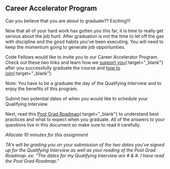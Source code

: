 ## Career Accelerator Program 

Can you believe that you are about to graduate?? Exciting!!! 

Now that all of your hard work has gotten you this far, it is time to really get serious about the job hunt. After graduation is not the time to let off the gas with discipline and the good habits you've been executing. You will need to keep the momentum going to generate job opportunities. 

Code Fellows would like to invite you to our Career Accelerator Program. Check out these two links and learn how we [support you](https://drive.google.com/file/d/1yoS5fJaZqq-1914E37r3B5dlWjz-DPRW/view?usp=sharing){:target="_blank"} after you successfully graduate the course and [how to join](https://docs.google.com/document/d/1yeOLlYGyiOKRczpegTlYVNAohhrhiqM7w5nZpP89ctQ/edit){:target="_blank"}. 

Note: You have to be a graduate the day of the Qualifying Interview and to enjoy the benefits of this program. 

Submit two potential dates of when you would like to schedule your Qualifying Interview. 

Next, read this [Post Grad Roadmap](https://docs.google.com/document/d/1NEcWfx4QqHHrbhWl-CBrKfmJZ0Xzin6gKrWFqYi2k-U/edit#){:target="_blank"} to understand best practices and what to expect when you graduate. All of the answers to your questions live in this document so make sure to read it carefully. 
 
_Allocate 10 minutes for this assignment_

_TA's will be grading you on your submission of the two dates you've signed up for the Qualifying Interview as well as your reading of the Post Grad Roadmap. ex: "The dates for my Qualifying Interview are # & #. I have read the Post Grad Roadmap."_
